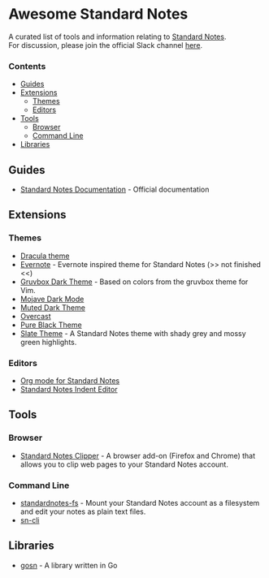# Awesome Standard Notes

A curated list of tools and information relating to [Standard Notes](https://standardnotes.org/).  
For discussion, please join the official Slack channel [here](https://standardnotes.org/slack).

### Contents

* [Guides](#guides)
* [Extensions](#extensions)
  * [Themes](#themes)
  * [Editors](#editors)
* [Tools](#tools)
  * [Browser](#browser)
  * [Command Line](#command-line)
* [Libraries](#libraries)

## Guides
* [Standard Notes Documentation](https://docs.standardnotes.org/) - Official documentation

## Extensions
### Themes
* [Dracula theme](https://github.com/cameronldn/sn-theme-dracula)
* [Evernote](https://github.com/ilindaniel/sn-theme-evernote) - Evernote inspired theme for Standard Notes (>> not finished <<)
* [Gruvbox Dark Theme](https://github.com/christianhans/sn-gruvbox-dark-theme) - Based on colors from the gruvbox theme for Vim.
* [Mojave Dark Mode](https://github.com/matthew-cox/sn-theme-mojave-dark-mode)
* [Muted Dark Theme](https://github.com/ntran/sn-theme-muteddark)
* [Overcast](https://github.com/ceiphr/sn-overcast-theme)
* [Pure Black Theme](https://github.com/christianhans/sn-pure-black-theme)
* [Slate Theme](https://github.com/ntran/sn-theme-muteddark) - A Standard Notes theme with shady grey and mossy green highlights.
### Editors
* [Org mode for Standard Notes](https://github.com/ryanpcmcquen/standardnotes_org_mode_editor)
* [Standard Notes Indent Editor](https://github.com/MaxLap/standard-notes-indent-editor)
## Tools
### Browser
* [Standard Notes Clipper](https://github.com/johnjones4/Standard-Notes-Clipper) - 
A browser add-on (Firefox and Chrome) that allows you to clip web pages to your Standard Notes account.

### Command Line
* [standardnotes-fs](https://github.com/tannercollin/standardnotes-fs) - Mount your Standard Notes account as a filesystem and edit your notes as plain text files.
* [sn-cli](https://github.com/jonhadfield/sn-cli)

## Libraries
* [gosn](https://github.com/jonhadfield/gosn) - A library written in Go

